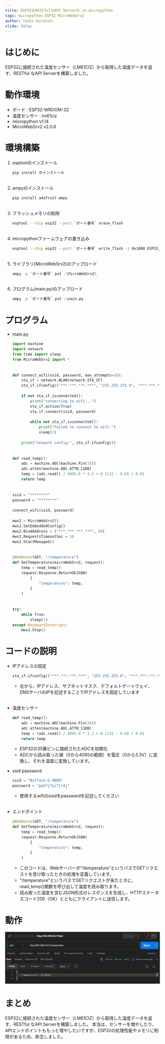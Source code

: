 ```yaml
---
title: ESP32をRESTfulなAPI Server化 in micropython
tags: micropython ESP32 MicroWebSrv2
author: taiki-kuraishi
slide: false
---
```

# はじめに
ESP32に接続された温度センサー（LM61CIZ）から取得した温度データを返す、RESTful なAPI Serverを構築しました。

# 動作環境
- ボード : ESP32-WROOM-32
- 温度センサー : lm61ciz
- micropython v1.14
- MicroWebSrv2 v2.0.6

# 環境構築
1. esptoolのインストール
    ```bash
    pip install のインストール
    ```
    <br>
2. ampyのインストール
    ```bash
    pip install adafruit-ampy
    ```
    <br>
3. フラッシュメモリの削除
    ```bash
    esptool --chip esp32 --port `ポート番号` erase_flash
    ```
    <br>
4. micropythonファームウェアの書き込み
    ```bash
    esptool --chip esp32 --port `ポート番号` write_flash -z 0x1000 ESP32_GENERIC-IDF3-20210202-v1.14.bin
    ```
    <br>
5. ライブラリ(MicroWebSrv2)のアップロード
    ```bash
    ampy -p `ポート番号` put .\MicroWebSrv2\
    ```
    <br>
6. プログラム(main.py)のアップロード
    ```bash
    ampy -p `ポート番号` put .\main.py
    ```

 # プログラム
 - main.py
    ```python
    import machine
    import network
    from time import sleep
    from MicroWebSrv2 import *
    
    
    def connect_wifi(ssid, password, max_attempts=10):
        sta_if = network.WLAN(network.STA_IF)
        sta_if.ifconfig(("***.***.***.***", "255.255.255.0", "***.***.***.***", "8.8.8.8"))
    
        if not sta_if.isconnected():
            print("connecting to wifi...")
            sta_if.active(True)
            sta_if.connect(ssid, password)
    
            while not sta_if.isconnected():
                print("Failed to connect to wifi.")
                sleep(1)
    
        print("network config:", sta_if.ifconfig())
    
    
    def read_temp():
        adc = machine.ADC(machine.Pin(35))
        adc.atten(machine.ADC.ATTN_11DB)
        temp = (adc.read() / 4095.0 * 3.3 + 0.1132 - 0.6) / 0.01
        return temp
    
    
    ssid = "********"
    password = "********"
    
    connect_wifi(ssid, password)
    
    mws2 = MicroWebSrv2()
    mws2.SetEmbeddedConfig()
    mws2.BindAddress = ("***.***.***.***", 80)
    mws2.RequestsTimeoutSec = 10
    mws2.StartManaged()
    
    
    @WebRoute(GET, "/temperature")
    def GetTemperature(microWebSrv2, request):
        temp = read_temp()
        request.Response.ReturnOkJSON(
            {
                "temperature": temp,
            }
        )
    
    
    try:
        while True:
            sleep(1)
    except KeyboardInterrupt:
        mws2.Stop()
    
    ```
# コードの説明
- IPアドレスの固定
    ```python
    sta_if.ifconfig(("***.***.***.***", "255.255.255.0", "***.***.***.***", "8.8.8.8"))
    ```
    - 左から、IPアドレス、サブネットマスク、デフォルトゲートウェイ、DNSサーバのIPを記述することでIPアドレスを固定しています
    <br>
- 温度センサー
    ```python
    def read_temp():
        adc = machine.ADC(machine.Pin(35))
        adc.atten(machine.ADC.ATTN_11DB)
        temp = (adc.read() / 4095.0 * 3.3 + 0.1132 - 0.6) / 0.01
        return temp
    ```
    - ESP32の35番ピンに接続されたADCを初期化
    - ADCから読み取った値（0から4095の範囲）を電圧（0から3.3V）に変換し、それを温度に変換しています。

- ssid password
    ```python
    ssid = "Buffalo-G-9BD0"
    password = "ppd7j7yi7jr4j"
    ```
    - 使用するwifiのssidをpasswardを記述してください
    <br>
- エンドポイント
    ```python
    @WebRoute(GET, "/temperature")
    def GetTemperature(microWebSrv2, request):
        temp = read_temp()
        request.Response.ReturnOkJSON(
            {
                "temperature": temp,
            }
        )
    ```
    - このコードは、Webサーバーが"/temperature"というパスでGETリクエストを受け取ったときの処理を定義しています。
    - "/temperature"というパスでGETリクエストが来たときに、read_temp()関数を呼び出して温度を読み取ります。
    - 読み取った温度を含むJSON形式のレスポンスを生成し、HTTPステータスコード200（OK）とともにクライアントに送信します。

 # 動作

 <img src="/img/ESP32_API_Server_postman.png">



 # まとめ
 ESP32に接続された温度センサー（LM61CIZ）から取得した温度データを返す、RESTful なAPI Serverを構築しました。
本当は、センサーを増やしたり、APIエンドポイントももっと増やしたいですが、ESP32の処理性能やメモリに制限があるため、断念しました。
 
